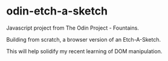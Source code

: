 # odin-etch-a-sketch

Javascript project from The Odin Project - Fountains.

Building from scratch, a browser version of an Etch-A-Sketch.

This will help solidify my recent learning of DOM manipulation.
